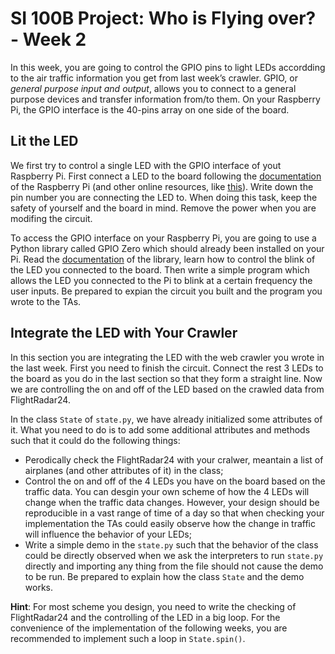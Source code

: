 # SI 100B Project: Who is Flying over? - Week 2

In this week, you are going to control the GPIO pins to light LEDs accordding to the air traffic information you get from last week’s crawler. GPIO, or *general purpose input and output*, allows you to connect to a general purpose devices and transfer information from/to them. On your Raspberry Pi, the GPIO interface is the 40-pins array on one side of the board.

## Lit the LED

We first try to control a single LED with the GPIO interface of yout Raspberry Pi. First connect a LED to the board following the [documentation](https://www.raspberrypi.org/documentation/usage/gpio/) of the Raspberry Pi (and other online resources, like [this](https://thepihut.com/blogs/raspberry-pi-tutorials/27968772-turning-on-an-led-with-your-raspberry-pis-gpio-pins)). Write down the pin number you are connecting the LED to. When doing this task, keep the safety of yourself and the board in mind. Remove the power when you are modifing the circuit.

To access the GPIO interface on your Raspberry Pi, you are going to use a Python library called GPIO Zero which should already been installed on your Pi. Read the [documentation](https://gpiozero.readthedocs.io/en/stable/) of the library, learn how to control the blink of the LED you connected to the board. Then write a simple program which allows the LED you connected to the Pi to blink at a certain frequency the user inputs. Be prepared to expian the circuit you built and the program you wrote to the TAs.

## Integrate the LED with Your Crawler

In this section you are integrating the LED with the web crawler you wrote in the last week. First you need to finish the circuit. Connect the rest 3 LEDs to the board as you do in the last section so that they form a straight line. Now we are controlling the on and off of the LED based on the crawled data from FlightRadar24. 

In the class `State` of `state.py`, we have already initialized some attributes of it. What you need to do is to add some additional attributes and methods such that it could do the following things:

* Perodically check the FlightRadar24 with your cralwer, meantain a list of airplanes (and other attributes of it) in the class;
* Control the on and off of the 4 LEDs you have on the board based on the traffic data. You can desgin your own scheme of how the 4 LEDs will change when the traffic data changes. However, your design should  be reproducible in a vast range of time of a day so that when checking your implementation the TAs could easily observe how the change in traffic will influence the behavior of your LEDs;
* Write a simple demo in the `state.py` such that the behavior of the class could be directly observed when we ask the interpreters to run `state.py` directly and importing any thing from the file should not cause the demo to be run. Be prepared to explain how the class `State` and the demo works.

**Hint**: For most scheme you design, you need to write the checking of FlightRadar24 and the controlling of the LED in a big loop. For the convenience of the implementation of the following weeks, you are recommended to implement such a loop in `State.spin()`.  